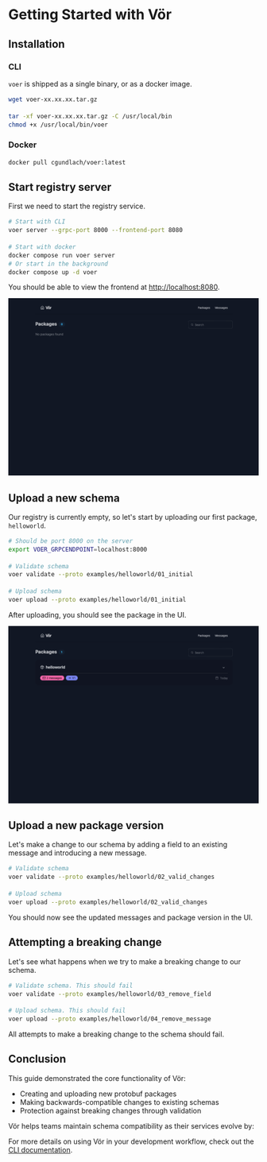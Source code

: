 # Getting Started with Vör

## Installation

### CLI

`voer` is shipped as a single binary, or as a docker image.

```bash
wget voer-xx.xx.xx.tar.gz

tar -xf voer-xx.xx.xx.tar.gz -C /usr/local/bin
chmod +x /usr/local/bin/voer
```

### Docker

```bash
docker pull cgundlach/voer:latest
```

## Start registry server

First we need to start the registry service.

```bash
# Start with CLI
voer server --grpc-port 8000 --frontend-port 8080

# Start with docker
docker compose run voer server
# Or start in the background
docker compose up -d voer
```

You should be able to view the frontend at [http://localhost:8080](http://localhost:8080).

<img src="./images/no-packages.png" alt="Vör UI" width="800">

## Upload a new schema

Our registry is currently empty, so let's start by uploading our first package, `helloworld`.

```bash
# Should be port 8000 on the server
export VOER_GRPCENDPOINT=localhost:8000

# Validate schema
voer validate --proto examples/helloworld/01_initial

# Upload schema
voer upload --proto examples/helloworld/01_initial
```

After uploading, you should see the package in the UI.

<img src="./images/initial-upload-packages.png" alt="Vör UI" width="800">

## Upload a new package version

Let's make a change to our schema by adding a field to an existing message and introducing a new message.

```bash
# Validate schema
voer validate --proto examples/helloworld/02_valid_changes

# Upload schema
voer upload --proto examples/helloworld/02_valid_changes
```

You should now see the updated messages and package version in the UI.

## Attempting a breaking change

Let's see what happens when we try to make a breaking change to our schema.

```bash
# Validate schema. This should fail
voer validate --proto examples/helloworld/03_remove_field

# Upload schema. This should fail
voer upload --proto examples/helloworld/04_remove_message
```

All attempts to make a breaking change to the schema should fail.

## Conclusion

This guide demonstrated the core functionality of Vör:

- Creating and uploading new protobuf packages
- Making backwards-compatible changes to existing schemas
- Protection against breaking changes through validation

Vör helps teams maintain schema compatibility as their services evolve by:

For more details on using Vör in your development workflow, check out the [CLI documentation](../README.md#cli-usage).
